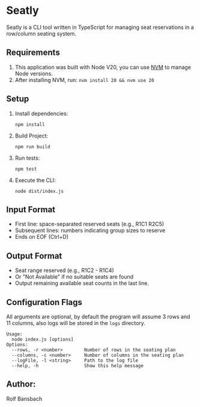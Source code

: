 # Seatly

Seatly is a CLI tool written in TypeScript for managing seat reservations in a row/column seating system.

## Requirements

1. This application was built with Node V20, you can use [NVM](https://github.com/nvm-sh/nvm?tab=readme-ov-file#installing-and-updating) to manage Node versions.
2. After installing NVM, run: `nvm install 20 && nvm use 20`

## Setup

1. Install dependencies:

   `npm install`

2. Build Project:

   `npm run build`

3. Run tests:

   `npm test`

3. Execute the CLI:

   `node dist/index.js`

## Input Format

- First line: space-separated reserved seats (e.g., R1C1 R2C5)
- Subsequent lines: numbers indicating group sizes to reserve
- Ends on EOF (Ctrl+D)

## Output Format

- Seat range reserved (e.g., R1C2 - R1C4)
- Or "Not Available" if no suitable seats are found
- Output remaining available seat counts in the last line.

## Configuration Flags
All arguments are optional, by default the program will assume 
3 rows and 11 columns, also logs will be stored in the `logs` directory.

```text
Usage:
  node index.js [options]
Options:
  --rows, -r <number>        Number of rows in the seating plan
  --columns, -c <number>     Number of columns in the seating plan
  --logFile, -l <string>     Path to the log file
  --help, -h                 Show this help message  
```

## Author:

Rolf Bansbach
